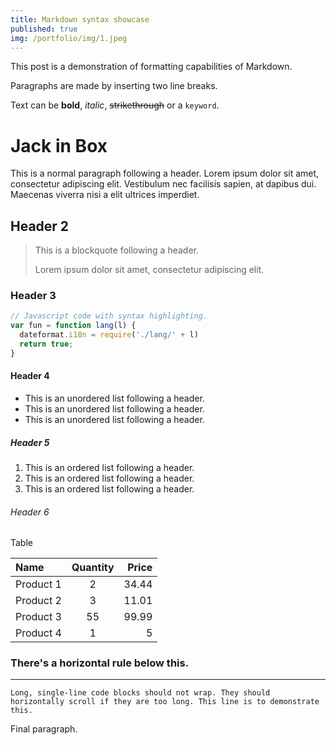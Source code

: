 ```yaml
---
title: Markdown syntax showcase
published: true
img: /portfolio/img/1.jpeg
---
```


This post is a demonstration of formatting capabilities of Markdown.

Paragraphs are made by inserting two line breaks.

Text can be **bold**, _italic_, ~~strikethrough~~ or a `keyword`.

# Jack in Box

This is a normal paragraph following a header. Lorem ipsum dolor sit amet, consectetur adipiscing elit. Vestibulum nec facilisis sapien, at dapibus dui. Maecenas viverra nisi a elit ultrices imperdiet.

## Header 2

> This is a blockquote following a header.
>
> Lorem ipsum dolor sit amet, consectetur adipiscing elit.

### Header 3

```js
// Javascript code with syntax highlighting.
var fun = function lang(l) {
  dateformat.i18n = require('./lang/' + l)
  return true;
}
```

#### Header 4

- This is an unordered list following a header.
- This is an unordered list following a header.
- This is an unordered list following a header.

##### Header 5

1. This is an ordered list following a header.
1. This is an ordered list following a header.
1. This is an ordered list following a header.

###### Header 6

Table

| Name      | Quantity | Price |
|:----------|:--------:|------:|
| Product 1 | 2        | 34.44 |
| Product 2 | 3        | 11.01 |
| Product 3 | 55       | 99.99 |
| Product 4 | 1        | 5     |

### There's a horizontal rule below this.

* * *

```
Long, single-line code blocks should not wrap. They should horizontally scroll if they are too long. This line is to demonstrate this.
```

Final paragraph.

